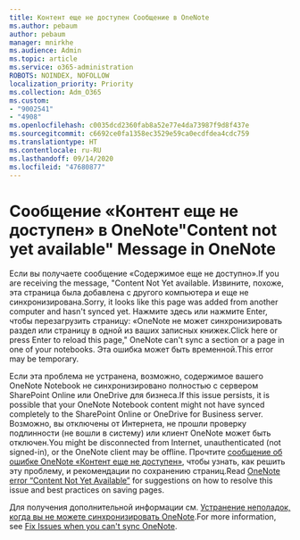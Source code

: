 ```yaml
---
title: Контент еще не доступен Сообщение в OneNote
ms.author: pebaum
author: pebaum
manager: mnirkhe
ms.audience: Admin
ms.topic: article
ms.service: o365-administration
ROBOTS: NOINDEX, NOFOLLOW
localization_priority: Priority
ms.collection: Adm_O365
ms.custom:
- "9002541"
- "4908"
ms.openlocfilehash: c0035dcd2360fab8a52e77e4da73987f9d8f437e
ms.sourcegitcommit: c6692ce0fa1358ec3529e59ca0ecdfdea4cdc759
ms.translationtype: HT
ms.contentlocale: ru-RU
ms.lasthandoff: 09/14/2020
ms.locfileid: "47680877"
---
```

# <a name="content-not-yet-available-message-in-onenote"></a><span data-ttu-id="f1a74-102">Сообщение «Контент еще не доступен» в OneNote</span><span class="sxs-lookup"><span data-stu-id="f1a74-102">"Content not yet available" Message in OneNote</span></span>

<span data-ttu-id="f1a74-103">Если вы получаете сообщение «Содержимое еще не доступно».</span><span class="sxs-lookup"><span data-stu-id="f1a74-103">If you are receiving the message, "Content Not Yet available.</span></span> <span data-ttu-id="f1a74-104">Извините, похоже, эта страница была добавлена с другого компьютера и еще не синхронизирована.</span><span class="sxs-lookup"><span data-stu-id="f1a74-104">Sorry, it looks like this page was added from another computer and hasn't synced yet.</span></span> <span data-ttu-id="f1a74-105">Нажмите здесь или нажмите Enter, чтобы перезагрузить страницу: «OneNote не может синхронизировать раздел или страницу в одной из ваших записных книжек.</span><span class="sxs-lookup"><span data-stu-id="f1a74-105">Click here or press Enter to reload this page," OneNote can't sync a section or a page in one of your notebooks.</span></span> <span data-ttu-id="f1a74-106">Эта ошибка может быть временной.</span><span class="sxs-lookup"><span data-stu-id="f1a74-106">This error may be temporary.</span></span>

<span data-ttu-id="f1a74-107">Если эта проблема не устранена, возможно, содержимое вашего OneNote Notebook не синхронизировано полностью с сервером SharePoint Online или OneDrive для бизнеса.</span><span class="sxs-lookup"><span data-stu-id="f1a74-107">If this issue persists, it is possible that your OneNote Notebook content might not have synced completely to the SharePoint Online or OneDrive for Business server.</span></span> <span data-ttu-id="f1a74-108">Возможно, вы отключены от Интернета, не прошли проверку подлинности (не вошли в систему) или клиент OneNote может быть отключен.</span><span class="sxs-lookup"><span data-stu-id="f1a74-108">You might be disconnected from Internet, unauthenticated (not signed-in), or the OneNote client may be offline.</span></span> <span data-ttu-id="f1a74-109">Прочтите [сообщение об ошибке OneNote «Контент еще не доступен»](https://docs.microsoft.com/office/troubleshoot/onenote/onenote-error-content-not-yet-available), чтобы узнать, как решить эту проблему, и рекомендации по сохранению страниц.</span><span class="sxs-lookup"><span data-stu-id="f1a74-109">Read [OneNote error “Content Not Yet Available”](https://docs.microsoft.com/office/troubleshoot/onenote/onenote-error-content-not-yet-available) for suggestions on how to resolve this issue and best practices on saving pages.</span></span>

<span data-ttu-id="f1a74-110">Для получения дополнительной информации см. [Устранение неполадок, когда вы не можете синхронизировать OneNote](https://support.office.com/article/Fix-issues-when-you-can-t-sync-OneNote-299495ef-66d1-448f-90c1-b785a6968d45).</span><span class="sxs-lookup"><span data-stu-id="f1a74-110">For more information, see [Fix Issues when you can't sync OneNote](https://support.office.com/article/Fix-issues-when-you-can-t-sync-OneNote-299495ef-66d1-448f-90c1-b785a6968d45).</span></span>
